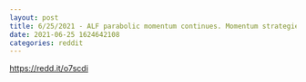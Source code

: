 ```yaml
--- 
layout: post 
title: 6/25/2021 - ALF parabolic momentum continues. Momentum strategies. 
date: 2021-06-25 1624642108 
categories: reddit 
--- 
```

https://redd.it/o7scdi